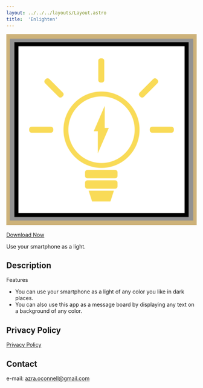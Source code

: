```yaml
---
layout: ../../../layouts/Layout.astro
title:  'Enlighten'
---
```


![the framed icon of this app](Enlighten_icon_framed.png)

[Download Now](https://apps.apple.com/app/enlighten-light-something/id6743611567?)

Use your smartphone as a light.

## Description

Features

- You can use your smartphone as a light of any color you like in dark places.
- You can also use this app as a message board by displaying any text on a background of any color.

## Privacy Policy

[Privacy Policy](/apps/enlighten/privacy_policy/)

## Contact

e-mail: azra.oconnell@gmail.com